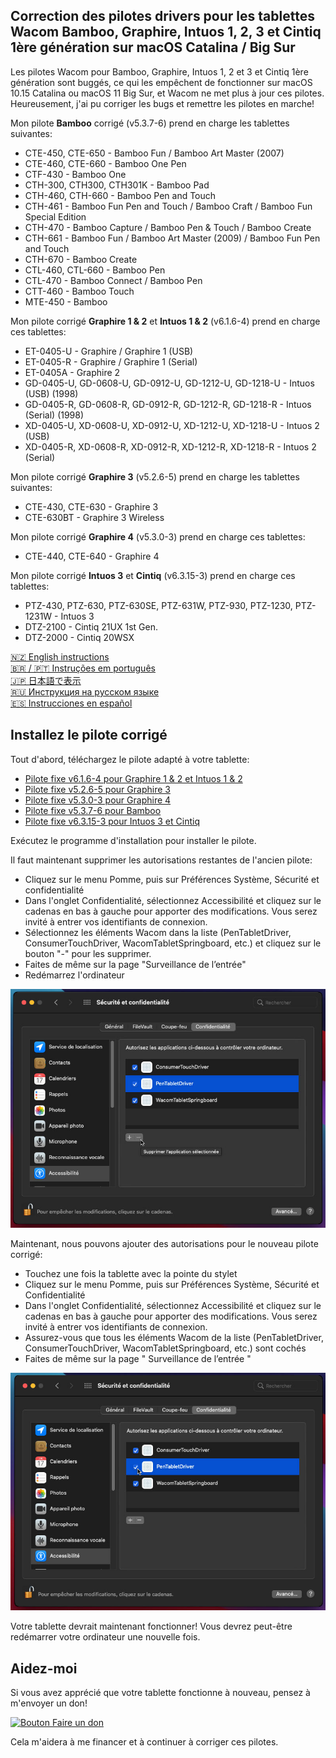 ## Correction des pilotes drivers pour les tablettes Wacom Bamboo, Graphire, Intuos 1, 2, 3 et Cintiq 1ère génération sur macOS Catalina / Big Sur

Les pilotes Wacom pour Bamboo, Graphire, Intuos 1, 2 et 3 et Cintiq 1ère génération sont buggés, ce qui
les empêchent de fonctionner sur macOS 10.15 Catalina ou macOS 11 Big Sur, et Wacom ne met plus à jour ces pilotes.
Heureusement, j'ai pu corriger les bugs et remettre les pilotes en marche!

Mon pilote **Bamboo** corrigé (v5.3.7-6) prend en charge les tablettes suivantes:

- CTE-450, CTE-650 - Bamboo Fun / Bamboo Art Master (2007)
- CTE-460, CTE-660 - Bamboo One Pen
- CTF-430 - Bamboo One
- CTH-300, CTH300, CTH301K - Bamboo Pad
- CTH-460, CTH-660 - Bamboo Pen and Touch
- CTH-461 - Bamboo Fun Pen and Touch / Bamboo Craft / Bamboo Fun Special Edition
- CTH-470 - Bamboo Capture / Bamboo Pen & Touch / Bamboo Create
- CTH-661 - Bamboo Fun / Bamboo Art Master (2009) / Bamboo Fun Pen and Touch
- CTH-670 - Bamboo Create
- CTL-460, CTL-660 - Bamboo Pen
- CTL-470 - Bamboo Connect / Bamboo Pen
- CTT-460 - Bamboo Touch
- MTE-450 - Bamboo

Mon pilote corrigé **Graphire 1 & 2** et **Intuos 1 & 2** (v6.1.6-4) prend en charge ces tablettes:

- ET-0405-U - Graphire / Graphire 1 (USB)
- ET-0405-R - Graphire / Graphire 1 (Serial)
- ET-0405A - Graphire 2
- GD-0405-U, GD-0608-U, GD-0912-U, GD-1212-U, GD-1218-U - Intuos (USB) (1998)
- GD-0405-R, GD-0608-R, GD-0912-R, GD-1212-R, GD-1218-R - Intuos (Serial) (1998)
- XD-0405-U, XD-0608-U, XD-0912-U, XD-1212-U, XD-1218-U - Intuos 2 (USB)
- XD-0405-R, XD-0608-R, XD-0912-R, XD-1212-R, XD-1218-R - Intuos 2 (Serial)

Mon pilote corrigé **Graphire 3** (v5.2.6-5) prend en charge les tablettes suivantes:

- CTE-430, CTE-630 - Graphire 3
- CTE-630BT - Graphire 3 Wireless

Mon pilote corrigé **Graphire 4** (v5.3.0-3) prend en charge ces tablettes:

- CTE-440, CTE-640 - Graphire 4

Mon pilote corrigé **Intuos 3** et **Cintiq** (v6.3.15-3) prend en charge ces tablettes:

- PTZ-430, PTZ-630, PTZ-630SE, PTZ-631W, PTZ-930, PTZ-1230, PTZ-1231W - Intuos 3
- DTZ-2100 - Cintiq 21UX 1st Gen.
- DTZ-2000 - Cintiq 20WSX

[🇳🇿 English instructions](Readme.md)  
[🇧🇷 / 🇵🇹 Instruções em português](Readme.pt-BR.md)   
[🇯🇵 日本語で表示](Readme.ja-JP.md)  
[🇷🇺 Инструкция на русском языке](Readme.ru-RU.md)  
[🇪🇸 Instrucciones en español](Readme.es.md)

## Installez le pilote corrigé

Tout d'abord, téléchargez le pilote adapté à votre tablette:

- [Pilote fixe v6.1.6-4 pour Graphire 1 & 2 et Intuos 1 & 2](https://github.com/thenickdude/wacom-driver-fix/releases/download/patch-10/Install-Wacom-Tablet-6.1.6-4-patched.pkg)
- [Pilote fixe v5.2.6-5 pour Graphire 3](https://github.com/thenickdude/wacom-driver-fix/releases/download/patch-10/Install-Wacom-Tablet-5.2.6-5-patched.pkg)
- [Pilote fixe v5.3.0-3 pour Graphire 4](https://github.com/thenickdude/wacom-driver-fix/releases/download/patch-10/Install-Wacom-Tablet-5.3.0-3-patched.pkg)
- [Pilote fixe v5.3.7-6 pour Bamboo](https://github.com/thenickdude/wacom-driver-fix/releases/download/patch-10/Install-Wacom-Tablet-5.3.7-6-patched.pkg)
- [Pilote fixe v6.3.15-3 pour Intuos 3 et Cintiq](https://github.com/thenickdude/wacom-driver-fix/releases/download/patch-10/Install-Wacom-Tablet-6.3.15-3-patched.pkg)

Exécutez le programme d'installation pour installer le pilote.

Il faut maintenant supprimer les autorisations restantes de l'ancien pilote:

- Cliquez sur le menu Pomme, puis sur Préférences Système, Sécurité et confidentialité
- Dans l'onglet Confidentialité, sélectionnez Accessibilité et cliquez sur le cadenas en bas à gauche pour apporter des modifications. Vous serez invité à entrer vos identifiants de connexion.
- Sélectionnez les éléments Wacom dans la liste (PenTabletDriver, ConsumerTouchDriver, WacomTabletSpringboard, etc.) et cliquez sur le bouton "-" pour les supprimer.
- Faites de même sur la page "Surveillance de l’entrée"
- Redémarrez l'ordinateur

![Supprimer les anciennes autorisations](screenshots/fr-FR/security-and-privacy-delete.jpg)

Maintenant, nous pouvons ajouter des autorisations pour le nouveau pilote corrigé:

- Touchez une fois la tablette avec la pointe du stylet
- Cliquez sur le menu Pomme, puis sur Préférences Système, Sécurité et Confidentialité
- Dans l'onglet Confidentialité, sélectionnez Accessibilité et cliquez sur le cadenas en bas à gauche pour apporter des modifications. Vous serez invité à entrer vos identifiants de connexion.
- Assurez-vous que tous les éléments Wacom de la liste (PenTabletDriver, ConsumerTouchDriver, WacomTabletSpringboard, etc.) sont cochés
- Faites de même sur la page " Surveillance de l’entrée "

![Ajouter les Nouvelles permissions](screenshots/fr-FR/security-and-privacy-tick.jpg)

Votre tablette devrait maintenant fonctionner! Vous devrez peut-être redémarrer votre ordinateur une nouvelle fois.

## Aidez-moi

Si vous avez apprécié que votre tablette fonctionne à nouveau, pensez à m'envoyer un don!

[![Bouton Faire un don](https://www.paypalobjects.com/fr_FR/i/btn/btn_donateCC_LG.gif)](https://www.paypal.com/cgi-bin/webscr?cmd=_s-xclick&hosted_button_id=CDPRHRDZUDZW4&source=url)

Cela m'aidera à me financer et à continuer à corriger ces pilotes.